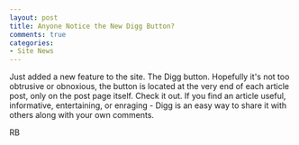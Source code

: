 ```yaml
---
layout: post
title: Anyone Notice the New Digg Button?
comments: true
categories:
- Site News
---
```

Just added a new feature to the site. The Digg button. Hopefully it's not too obtrusive or obnoxious, the button is located at the very end of each article post, only on the post page itself. Check it out. If you find an article useful, informative, entertaining, or enraging - Digg is an easy way to share it with others along with your own comments.

RB